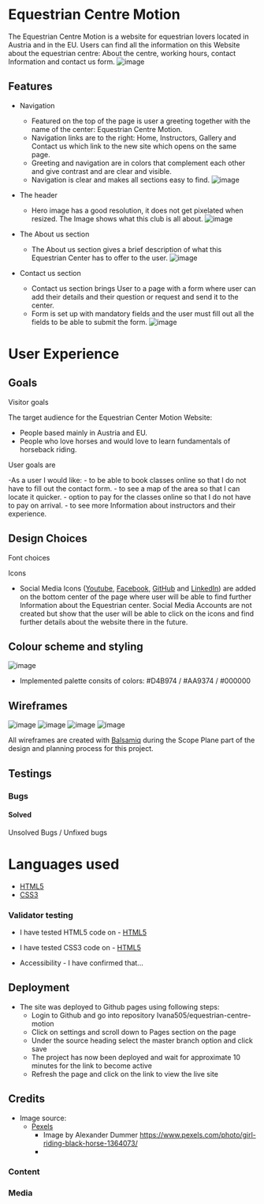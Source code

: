 # Equestrian Centre Motion
The Equestrian Centre Motion is a website for equestrian lovers located in Austria and in the EU. 
Users can find all the information on this Website about the equestrian centre: About the centre, working hours, contact Information and contact us form.
![image](readme/capture-landing-page.PNG)


## Features
- Navigation
    - Featured on the top of the page is user a greeting together with the name of the center: Equestrian Centre Motion.
    - Navigation links are to the right: Home, Instructors, Gallery and Contact us which link to the new site which opens on the same page.
    - Greeting and navigation are in colors that complement each other and give contrast and are clear and visible.
    - Navigation is clear and makes all sections easy to find.
![image](readme/capture-feature-navigation.PNG)

- The header
     - Hero image has a good resolution, it does not get pixelated when resized. The Image shows what this club is all about.
![image](readme/capture-hero-image.PNG)

- The About us section
     - The About us section gives a brief description of what this Equestrian Center has to offer to the user.
![image](readme/capture-about-us.PNG)

- Contact us section
    - Contact us section brings User to a page with a form where user can add their details and their question or request and send it to the center.
    - Form is set up with mandatory fields and the user must fill out all the fields to be able to submit the form.
![image](readme/capture-contact-us-form.PNG)

# User Experience

## Goals

Visitor goals

The target audience for the Equestrian Center Motion Website:

- People based mainly in Austria and EU.
- People who love horses and would love to learn fundamentals of horseback riding.

User goals are

-As a user I would like:
     - to be able to book classes online so that I do not have to fill out the contact form.
     - to see a map of the area so that I can locate it quicker.
     - option to pay for the classes online so that I do not have to pay on arrival.
     - to see more Information about instructors and their experience.

## Design Choices

Font choices


Icons

- Social Media Icons ([Youtube](https://www.youtube.com/), [Facebook](https://www.facebook.com/), [GitHub](https://www.github.com/) and [LinkedIn](https://www.linkedin.com/feed/)) are added on the bottom center of the page where user will be able to find further Information about the Equestrian center. Social Media Accounts are not created but show that the user will be able to click on the icons and find further details about the website there in the future.

## Colour scheme and styling

![image](readme/project-colors.png)

- Implemented palette consits of  colors: #D4B974 / #AA9374 / #000000


## Wireframes
![image](readme/wireframe1.png)
![image](readme/wireframe2.png)
![image](readme/wireframe3.png)
![image](readme/wireframe4.png)

All wireframes are created with [Balsamiq](https://balsamiq.com/) during the Scope Plane part of the design and planning process for this project.

## Testings

### Bugs
#### Solved

Unsolved Bugs / Unfixed bugs

# Languages used
- [HTML5](https://en.wikipedia.org/wiki/HTML5)
- [CSS3](https://en.wikipedia.org/wiki/CSS)

### Validator testing
- I have tested HTML5 code on - [HTML5](https://validator.w3.org/) 
- I have tested CSS3 code on  - [HTML5](https://jigsaw.w3.org/css-validator/#validate_by_uri) 

- Accessibility 
      - I have confirmed that...
## Deployment
- The site was deployed to Github pages using following steps: 
   - Login to Github and go into repository Ivana505/equestrian-centre-motion
   - Click on settings and scroll down to Pages section on the page
   - Under the source heading select the master branch option and click save
   - The project has now been deployed and wait for approximate 10 minutes for the link to become active
   - Refresh the page and click on the link to view the live site

  
## Credits

- Image source:
  - [Pexels](https://www.pexels.com/)
      - Image by Alexander Dummer https://www.pexels.com/photo/girl-riding-black-horse-1364073/
      - 


### Content
### Media

  